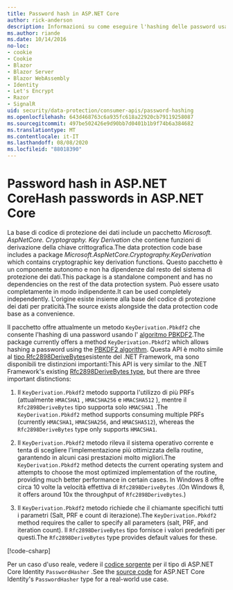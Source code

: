 ```yaml
---
title: Password hash in ASP.NET Core
author: rick-anderson
description: Informazioni su come eseguire l'hashing delle password usando le API di protezione dei dati ASP.NET Core.
ms.author: riande
ms.date: 10/14/2016
no-loc:
- cookie
- Cookie
- Blazor
- Blazor Server
- Blazor WebAssembly
- Identity
- Let's Encrypt
- Razor
- SignalR
uid: security/data-protection/consumer-apis/password-hashing
ms.openlocfilehash: 643d468763c6a935fc618a22920cb79119258087
ms.sourcegitcommit: 497be502426e9d90bb7d0401b1b9f74b6a384682
ms.translationtype: MT
ms.contentlocale: it-IT
ms.lasthandoff: 08/08/2020
ms.locfileid: "88018390"
---
```

# <a name="hash-passwords-in-aspnet-core"></a><span data-ttu-id="5a518-103">Password hash in ASP.NET Core</span><span class="sxs-lookup"><span data-stu-id="5a518-103">Hash passwords in ASP.NET Core</span></span>

<span data-ttu-id="5a518-104">La base di codice di protezione dei dati include un pacchetto *Microsoft. AspNetCore. Cryptography. Key Derivation* che contiene funzioni di derivazione della chiave crittografica.</span><span class="sxs-lookup"><span data-stu-id="5a518-104">The data protection code base includes a package *Microsoft.AspNetCore.Cryptography.KeyDerivation* which contains cryptographic key derivation functions.</span></span> <span data-ttu-id="5a518-105">Questo pacchetto è un componente autonomo e non ha dipendenze dal resto del sistema di protezione dei dati.</span><span class="sxs-lookup"><span data-stu-id="5a518-105">This package is a standalone component and has no dependencies on the rest of the data protection system.</span></span> <span data-ttu-id="5a518-106">Può essere usato completamente in modo indipendente.</span><span class="sxs-lookup"><span data-stu-id="5a518-106">It can be used completely independently.</span></span> <span data-ttu-id="5a518-107">L'origine esiste insieme alla base del codice di protezione dei dati per praticità.</span><span class="sxs-lookup"><span data-stu-id="5a518-107">The source exists alongside the data protection code base as a convenience.</span></span>

<span data-ttu-id="5a518-108">Il pacchetto offre attualmente un metodo `KeyDerivation.Pbkdf2` che consente l'hashing di una password usando l' [algoritmo PBKDF2](https://tools.ietf.org/html/rfc2898#section-5.2).</span><span class="sxs-lookup"><span data-stu-id="5a518-108">The package currently offers a method `KeyDerivation.Pbkdf2` which allows hashing a password using the [PBKDF2 algorithm](https://tools.ietf.org/html/rfc2898#section-5.2).</span></span> <span data-ttu-id="5a518-109">Questa API è molto simile al [tipo Rfc2898DeriveBytes](/dotnet/api/system.security.cryptography.rfc2898derivebytes)esistente del .NET Framework, ma sono disponibili tre distinzioni importanti:</span><span class="sxs-lookup"><span data-stu-id="5a518-109">This API is very similar to the .NET Framework's existing [Rfc2898DeriveBytes type](/dotnet/api/system.security.cryptography.rfc2898derivebytes), but there are three important distinctions:</span></span>

1. <span data-ttu-id="5a518-110">Il `KeyDerivation.Pbkdf2` metodo supporta l'utilizzo di più PRFs (attualmente `HMACSHA1` , `HMACSHA256` e `HMACSHA512` ), mentre il `Rfc2898DeriveBytes` tipo supporta solo `HMACSHA1` .</span><span class="sxs-lookup"><span data-stu-id="5a518-110">The `KeyDerivation.Pbkdf2` method supports consuming multiple PRFs (currently `HMACSHA1`, `HMACSHA256`, and `HMACSHA512`), whereas the `Rfc2898DeriveBytes` type only supports `HMACSHA1`.</span></span>

2. <span data-ttu-id="5a518-111">Il `KeyDerivation.Pbkdf2` metodo rileva il sistema operativo corrente e tenta di scegliere l'implementazione più ottimizzata della routine, garantendo in alcuni casi prestazioni molto migliori.</span><span class="sxs-lookup"><span data-stu-id="5a518-111">The `KeyDerivation.Pbkdf2` method detects the current operating system and attempts to choose the most optimized implementation of the routine, providing much better performance in certain cases.</span></span> <span data-ttu-id="5a518-112">In Windows 8 offre circa 10 volte la velocità effettiva di `Rfc2898DeriveBytes` .</span><span class="sxs-lookup"><span data-stu-id="5a518-112">(On Windows 8, it offers around 10x the throughput of `Rfc2898DeriveBytes`.)</span></span>

3. <span data-ttu-id="5a518-113">Il `KeyDerivation.Pbkdf2` metodo richiede che il chiamante specifichi tutti i parametri (Salt, PRF e count di iterazione).</span><span class="sxs-lookup"><span data-stu-id="5a518-113">The `KeyDerivation.Pbkdf2` method requires the caller to specify all parameters (salt, PRF, and iteration count).</span></span> <span data-ttu-id="5a518-114">Il `Rfc2898DeriveBytes` tipo fornisce i valori predefiniti per questi.</span><span class="sxs-lookup"><span data-stu-id="5a518-114">The `Rfc2898DeriveBytes` type provides default values for these.</span></span>

[!code-csharp[](password-hashing/samples/passwordhasher.cs)]

<span data-ttu-id="5a518-115">Per un caso d'uso reale, vedere il [codice sorgente](https://github.com/dotnet/AspNetCore/blob/master/src/Identity/Extensions.Core/src/PasswordHasher.cs) per il tipo di ASP.NET Core Identity `PasswordHasher` .</span><span class="sxs-lookup"><span data-stu-id="5a518-115">See the [source code](https://github.com/dotnet/AspNetCore/blob/master/src/Identity/Extensions.Core/src/PasswordHasher.cs) for ASP.NET Core Identity's `PasswordHasher` type for a real-world use case.</span></span>
